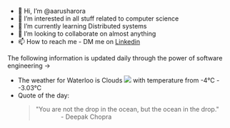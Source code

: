 - 👋 Hi, I’m @aarusharora
- 👀 I’m interested in all stuff related to computer science
- 🌱 I’m currently learning Distributed systems
- 💞️ I’m looking to collaborate on almost anything
- 📫 How to reach me - DM me on [Linkedin](https://www.linkedin.com/in/aarusharora789/)

The following information is updated daily through the power of software engineering ->
- The weather for Waterloo is Clouds ![](https://openweathermap.org/img/wn/04d.png) with temperature from -4℃ - -3.03℃
- Quote of the day:  
	> "You are not the drop in the ocean, but the ocean in the drop."  
	> &emsp;&emsp;&emsp;&emsp;- Deepak Chopra
